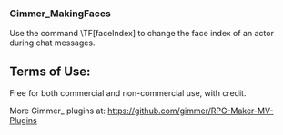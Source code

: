 ### Gimmer_MakingFaces

Use the command \TF[faceIndex] to change the face index of an actor during chat messages.

## Terms of Use:

Free for both commercial and non-commercial use, with credit.

More Gimmer_ plugins at: https://github.com/gimmer/RPG-Maker-MV-Plugins